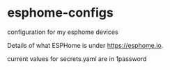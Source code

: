 # esphome-configs
configuration for my esphome devices

Details of what ESPHome is under https://esphome.io.

current values for secrets.yaml are in 1password
